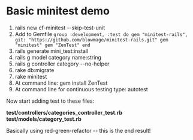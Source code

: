 # Basic minitest demo

1.  rails new cf-minitest --skip-test-unit
2.  Add to Gemfile
    `group :development, :test do
      gem "minitest-rails", git: "https://github.com/blowmage/minitest-rails.git"
      gem "minitest"
      gem "ZenTest"
    end`
3. rails generate mini_test:install
4. rails g model category name:string
5. rails g controller category --no-helper
6. rake db:migrate
7. rake minitest
8. At command line: gem install ZenTest
9. At command line for continuous testing type: autotest

Now start adding test to these files:

**test/controllers/categories_controller_test.rb**
**test/models/category_test.rb**

Basically using red-green-refactor -- this is the end result!

